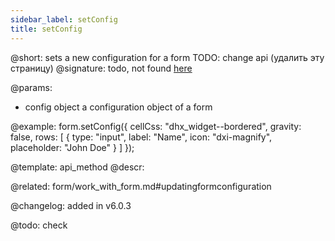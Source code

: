 ```yaml
---
sidebar_label: setConfig
title: setConfig
---          
```


@short: sets a new configuration for a form
TODO: change api (удалить эту страницу)
@signature: todo, not found [here](https://cdn.dhtmlx.com/suite/pro/edge/types/ts-layout/sources/types.d.ts)


@params:
- config	object		a configuration object of a form



@example:
form.setConfig({
	cellCss: "dhx_widget--bordered",
	gravity: false,
	rows: [
		{
			type: "input",
			label: "Name",
			icon: "dxi-magnify",
			placeholder: "John Doe"
		}
	]
});


@template: api_method
@descr:

@related:
form/work_with_form.md#updatingformconfiguration



@changelog:
added in v6.0.3

@todo:
check
